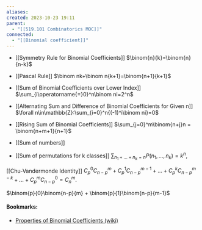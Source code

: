 ```yaml
---
aliases: 
created: 2023-10-23 19:11
parent:
  - "[[519.101 Combinatorics MOC]]"
connected:
  - "[[Binomial coefficient]]"
---
```

- [[Symmetry Rule for Binomial Coefficients]]
  $\binom{n}{k}=\binom{n}{n-k}$

- [[Pascal Rule]] 
  $\binom nk+\binom n{k+1}=\binom{n+1}{k+1}$

- [[Sum of Binomial Coefficients over Lower Index]]
  $\sum_{i\operatorname{=}0}^n\binom ni=2^n$

- [[Alternating Sum and Difference of Binomial Coefficients for Given n]] 
  $\forall n\in\mathbb{Z}:\sum_{i=0}^n{(-1)^i\binom ni}=0$

- [[Rising Sum of Binomial Coefficients]]
$\sum_{j=0}^m\binom{n+j}n = \binom{n+m+1}{n+1}$

- [[Sum of numbers]]

- [[Sum of permutations for k classes]]
$\sum_{n_1+\ldots+n_k=n} P(n_1, \ldots, n_k) = k^n,$

[[Chu-Vandermonde Identity]]
$C_p^0 C_{n-p}^m + C_p^1 C_{n-p}^{m-1} + \ldots + C_p^k C_{n-p}^{m-k} + \ldots + C_p^m C_{n-p}^0 = C_n^m.$

$\binom{p}{0}\binom{n-p}{m} + \binom{p}{1}\binom{n-p}{m-1}$


#### Bookmarks:
- [Properties of Binomial Coefficients (wiki)](https://proofwiki.org/wiki/Properties_of_Binomial_Coefficients#Sum_of_Even_Index_Binomial_Coefficients)












